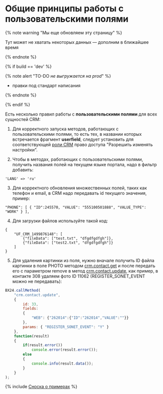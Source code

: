 # Общие принципы работы с пользовательскими полями

{% note warning "Мы еще обновляем эту страницу" %}

Тут может не хватать некоторых данных — дополним в ближайшее время

{% endnote %}

{% if build == 'dev' %}

{% note alert "TO-DO _не выгружается на prod_" %}

- правки под стандарт написания 

{% endnote %}

{% endif %}

Есть несколько правил работы с **пользовательскими полями** для всех сущностей CRM:

1. Для корректного запуска методов, работающих с пользовательскими полями, то есть тех, в названии которых встречается фрагмент **userfield**, следует установить для соответствующей [роли CRM](https://helpdesk.bitrix24.ru/open/6268091/) право доступа "Разрешить изменять настройки".

2. Чтобы в методах, работающих с пользовательскими полями, получить названия полей на текущем языке портала, надо в фильтр добавить:
```
'LANG' => 'ru'
```

3. Для корректного обновления множественных полей, таких как телефон и email, в CRM надо передавать id текущего значения, пример:
```
"PHONE": [ { "ID":245570, "VALUE": "555100501888", "VALUE_TYPE": "WORK" } ],
```

4. Для загрузки файлов используйте такой код:
```
{
    "UF_CRM_1499876148": [
        {"fileData": ["test.txt", "dfgdfgdfgh"]},
        {"fileData": ["test2.txt", "dfgdfgdfgh"]}
    ]
}
```

5. Для удаления картинки из поля, нужно вначале получить ID файла картинки в поле PHOTO методом [crm.contact.get](../../contacts/crm-contact-get.md) и после передать его с параметром remove в метод [crm.contact.update](../../contacts/crm-contact-update.md), как пример, в контакте 308 удаляем фото ID 11062 (REGISTER_SONET_EVENT можно не передавать):
   
```javascript
BX24.callMethod(
    "crm.contact.update",
    {
        id: 33,
        fields:
        {
            "WEB": {"262014":{"ID":"262014","VALUE":""}}
        },
        params: { "REGISTER_SONET_EVENT": "Y" }
    },
    function(result)
    {
        if(result.error())
            console.error(result.error());
        else
        {
            console.info(result.data());
        }
    }
);
```
{% include [Сноска о примерах](../../../../_includes/examples.md) %}